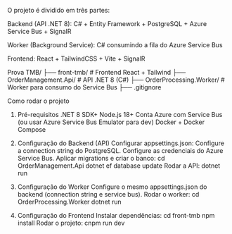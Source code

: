 O projeto é dividido em três partes:

Backend (API .NET 8): C# + Entity Framework + PostgreSQL + Azure Service Bus + SignalR

Worker (Background Service): C# consumindo a fila do Azure Service Bus

Frontend: React + TailwindCSS + Vite + SignalR

Prova TMB/
├── front-tmb/                  # Frontend React + Tailwind
├── OrderManagement.Api/        # API .NET 8 (C#)
├── OrderProcessing.Worker/     # Worker para consumo do Service Bus
├── .gitignore


Como rodar o projeto
1. Pré-requisitos
.NET 8 SDK+
Node.js 18+
Conta Azure com Service Bus (ou usar Azure Service Bus Emulator para dev)
Docker + Docker Compose

2. Configuração do Backend (API)
Configurar appsettings.json:
  Configure a connection string do PostgreSQL.
  Configure as credenciais do Azure Service Bus.
Aplicar migrations e criar o banco:
  cd OrderManagement.Api
  dotnet ef database update
Rodar a API:
  dotnet run

3. Configuração do Worker
   Configure o mesmo appsettings.json do backend (connection string e service bus).
Rodar o worker:
  cd OrderProcessing.Worker
  dotnet run

4. Configuração do Frontend
Instalar dependências:
  cd front-tmb
  npm install
Rodar o projeto:
  cnpm run dev


   
